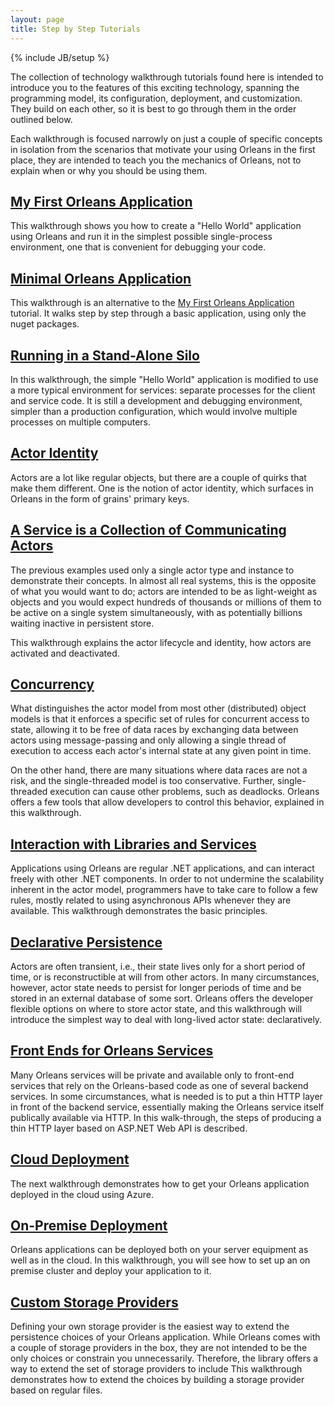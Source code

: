 ```yaml
---
layout: page
title: Step by Step Tutorials
---
```

{% include JB/setup %}

The collection of technology walkthrough tutorials found here is intended to introduce you to the features of this exciting technology, spanning the programming model, its configuration, deployment, and customization. 
They build on each other, so it is best to go through them in the order outlined below.

Each walkthrough is focused narrowly on just a couple of specific concepts in isolation from the scenarios that motivate your using Orleans in the first place, they are intended to teach you the mechanics of Orleans, not to explain when or why you should be using them.

## [My First Orleans Application](My-First-Orleans-Application)

This walkthrough shows you how to create a "Hello World" application using Orleans and run it in the simplest possible single-process environment, one that is convenient for debugging your code. 

## [Minimal Orleans Application](Minimal-Orleans-Application)

This walkthrough is an alternative to the [My First Orleans Application](My-First-Orleans-Application) tutorial. It walks step by step through a basic application, using only the nuget packages. 


## [Running in a Stand-Alone Silo](Running-in-a-Stand-alone-Silo)

In this walkthrough, the simple "Hello World" application is modified to use a more typical environment for services: separate processes for the client and service code. 
It is still a development and debugging environment, simpler than a production configuration, which would involve multiple processes on multiple computers.

## [Actor Identity](Actor-Identity)

Actors are a lot like regular objects, but there are a couple of quirks that make them different. 
One is the notion of actor identity, which surfaces in Orleans in the form of grains' primary keys.

## [A Service is a Collection of Communicating Actors](A-Service-is-a-Collection-of-Communicating-Actors)

The previous examples used only a single actor type and instance to demonstrate their concepts.
In almost all real systems, this is the opposite of what you would want to do; actors are intended to be as light-weight as objects and you would expect hundreds of thousands or millions of them to be active on a single system simultaneously, with as potentially billions waiting inactive in persistent store.

This walkthrough explains the actor lifecycle and identity, how actors are activated and deactivated.

## [Concurrency](Concurrency)

What distinguishes the actor model from most other (distributed) object models is that it enforces a specific set of rules for concurrent access to state, allowing it to be free of data races by exchanging data between actors using message-passing and only allowing a single thread of execution to access each actor's internal state at any given point in time.

On the other hand, there are many situations where data races are not a risk, and the single-threaded model is too conservative. 
Further, single-threaded execution can cause other problems, such as deadlocks. 
Orleans offers a few tools that allow developers to control this behavior, explained in this walkthrough.

## [Interaction with Libraries and Services](Interaction-with-Libraries-and-Services)

Applications using Orleans are regular .NET applications, and can interact freely with other .NET components. 
In order to not undermine the scalability inherent in the actor model, programmers have to take care to follow a few rules, mostly related to using asynchronous APIs whenever they are available. 
This walkthrough demonstrates the basic principles.

## [Declarative Persistence](Declarative-Persistence)

Actors are often transient, i.e., their state lives only for a short period of time, or is reconstructible at will from other actors. 
In many circumstances, however, actor state needs to persist for longer periods of time and be stored in an external database of some sort. 
Orleans offers the developer flexible options on where to store actor state, and this walkthrough will introduce the simplest way to deal with long-lived actor state: declaratively.

## [Front Ends for Orleans Services](Front-Ends-for-Orleans-Services)

Many Orleans services will be private and available only to front-end services that rely on the Orleans-based code as one of several backend services.
In some circumstances, what is needed is to put a thin HTTP layer in front of the backend service, essentially making the Orleans service itself publically available via HTTP. 
In this walk-through, the steps of producing a thin HTTP layer based on ASP.NET Web API is described.

## [Cloud Deployment](Cloud-Deployment)

The next walkthrough demonstrates how to get your Orleans application deployed in the cloud using Azure.

## [On-Premise Deployment](On-Premise-Deployment)

Orleans applications can be deployed both on your server equipment as well as in the cloud. 
In this walkthrough, you will see how to set up an on premise cluster and deploy your application to it.

## [Custom Storage Providers](Custom-Storage-Providers)

Defining your own storage provider is the easiest way to extend the persistence choices of your Orleans application. 
While Orleans comes with a couple of storage providers in the box, they are not intended to be the only choices or constrain you unnecessarily. 
Therefore, the library offers a way to extend the set of storage providers to include This walkthrough demonstrates how to extend the choices by building a storage provider based on regular files.
